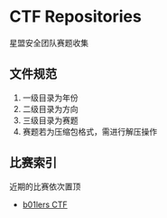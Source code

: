 
# CTF Repositories

星盟安全团队赛题收集

## 文件规范

1. 一级目录为年份
2. 二级目录为方向
3. 三级目录为赛题
4. 赛题若为压缩包格式，需进行解压操作

## 比赛索引

近期的比赛依次置顶

* [b01lers CTF](2023/b01lers%20CTF)
